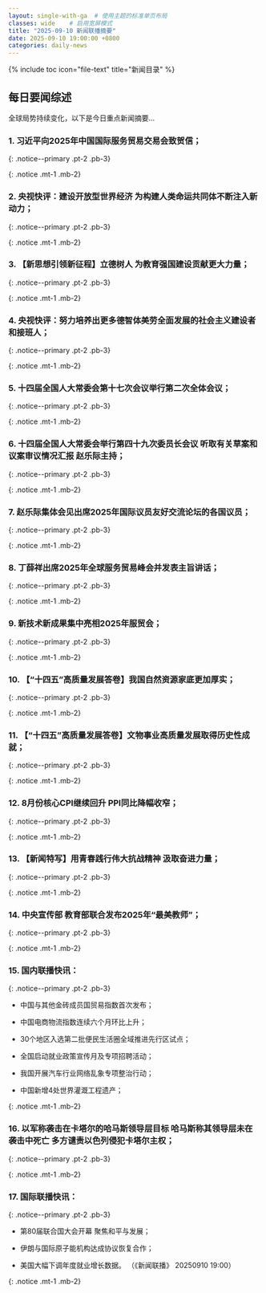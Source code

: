 ```yaml
---
layout: single-with-ga  # 使用主题的标准单页布局
classes: wide    # 启用宽屏模式
title: "2025-09-10 新闻联播摘要"
date: 2025-09-10 19:00:00 +0800
categories: daily-news
---
```


{% include toc icon="file-text" title="新闻目录" %}
   
## 每日要闻综述

全球局势持续变化，以下是今日重点新闻摘要...

### 1. 习近平向2025年中国国际服务贸易交易会致贺信； 

{: .notice--primary .pt-2 .pb-3}

{: .notice .mt-1 .mb-2}

### 2. 央视快评：建设开放型世界经济 为构建人类命运共同体不断注入新动力； 

{: .notice--primary .pt-2 .pb-3}

{: .notice .mt-1 .mb-2}

### 3. 【新思想引领新征程】立德树人 为教育强国建设贡献更大力量； 

{: .notice--primary .pt-2 .pb-3}

{: .notice .mt-1 .mb-2}

### 4. 央视快评：努力培养出更多德智体美劳全面发展的社会主义建设者和接班人； 

{: .notice--primary .pt-2 .pb-3}

{: .notice .mt-1 .mb-2}

### 5. 十四届全国人大常委会第十七次会议举行第二次全体会议； 

{: .notice--primary .pt-2 .pb-3}

{: .notice .mt-1 .mb-2}

### 6. 十四届全国人大常委会举行第四十九次委员长会议 听取有关草案和议案审议情况汇报 赵乐际主持； 

{: .notice--primary .pt-2 .pb-3}

{: .notice .mt-1 .mb-2}

### 7. 赵乐际集体会见出席2025年国际议员友好交流论坛的各国议员； 

{: .notice--primary .pt-2 .pb-3}

{: .notice .mt-1 .mb-2}

### 8. 丁薛祥出席2025年全球服务贸易峰会并发表主旨讲话； 

{: .notice--primary .pt-2 .pb-3}

{: .notice .mt-1 .mb-2}

### 9. 新技术新成果集中亮相2025年服贸会； 

{: .notice--primary .pt-2 .pb-3}

{: .notice .mt-1 .mb-2}

### 10. 【“十四五”高质量发展答卷】我国自然资源家底更加厚实； 

{: .notice--primary .pt-2 .pb-3}

{: .notice .mt-1 .mb-2}

### 11. 【“十四五”高质量发展答卷】文物事业高质量发展取得历史性成就； 

{: .notice--primary .pt-2 .pb-3}

{: .notice .mt-1 .mb-2}

### 12. 8月份核心CPI继续回升 PPI同比降幅收窄； 

{: .notice--primary .pt-2 .pb-3}

{: .notice .mt-1 .mb-2}

### 13. 【新闻特写】用青春践行伟大抗战精神 汲取奋进力量； 

{: .notice--primary .pt-2 .pb-3}

{: .notice .mt-1 .mb-2}

### 14. 中央宣传部 教育部联合发布2025年“最美教师”； 

{: .notice--primary .pt-2 .pb-3}

{: .notice .mt-1 .mb-2}

### 15. 国内联播快讯： 

{: .notice--primary .pt-2 .pb-3}

- 中国与其他金砖成员国贸易指数首次发布；

- 中国电商物流指数连续六个月环比上升；

- 30个地区入选第二批便民生活圈全域推进先行区试点；

- 全国启动就业政策宣传月及专项招聘活动；

- 我国开展汽车行业网络乱象专项整治行动；

- 中国新增4处世界灌溉工程遗产；

{: .notice .mt-1 .mb-2}

### 16. 以军称袭击在卡塔尔的哈马斯领导层目标 哈马斯称其领导层未在袭击中死亡 多方谴责以色列侵犯卡塔尔主权； 

{: .notice--primary .pt-2 .pb-3}

{: .notice .mt-1 .mb-2}

### 17. 国际联播快讯： 

{: .notice--primary .pt-2 .pb-3}

- 第80届联合国大会开幕 聚焦和平与发展；

- 伊朗与国际原子能机构达成协议恢复合作；

- 美国大幅下调年度就业增长数据。 （《新闻联播》 20250910 19:00）

{: .notice .mt-1 .mb-2}